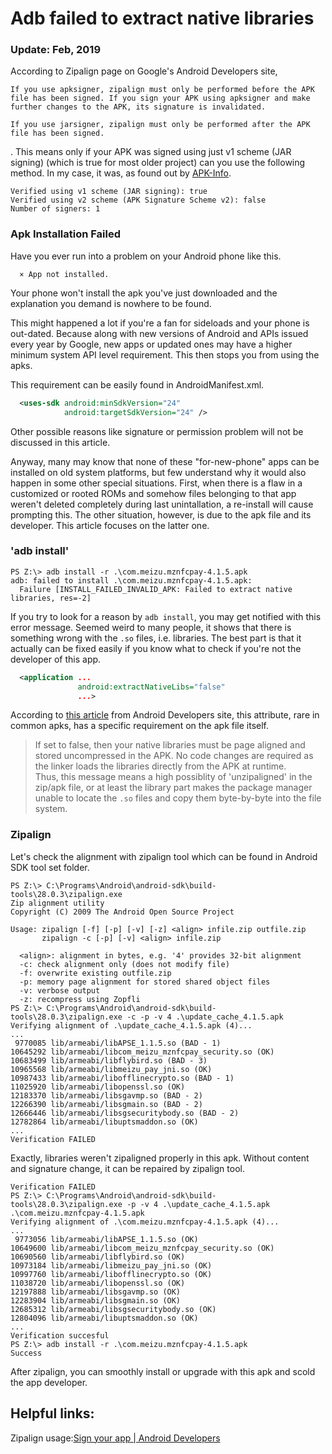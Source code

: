 <script language="javascript" type="text/javascript" src="/LanguageBar.js"></script>
<!-- # michaelx-corner -->
# Adb failed to extract native libraries

### Update: Feb, 2019
  According to Zipalign page on Google's Android Developers site, 
```
If you use apksigner, zipalign must only be performed before the APK file has been signed. If you sign your APK using apksigner and make further changes to the APK, its signature is invalidated.

If you use jarsigner, zipalign must only be performed after the APK file has been signed.
```
.
  This means only if your APK was signed using just v1 scheme (JAR signing) (which is true for most older project) can you use the following method. In my case, it was, as found out by [APK-Info](https://forum.xda-developers.com/android/general/apk-info-rebuild-t3614970).
```
Verified using v1 scheme (JAR signing): true
Verified using v2 scheme (APK Signature Scheme v2): false
Number of signers: 1
```

### Apk Installation Failed
  Have you ever run into a problem on your Android phone like this.
```
  × App not installed.
```
  Your phone won't install the apk you've just downloaded and the explanation you demand is nowhere to be found.  
  
  This might happened a lot if you're a fan for sideloads and your phone is out-dated. Because along with new versions of Android and APIs issued every year by Google, new apps or updated ones may have a higher minimum system API level requirement. This then stops you from using the apks.  
  
  This requirement can be easily found in AndroidManifest.xml.  
```xml
  <uses-sdk android:minSdkVersion="24"
            android:targetSdkVersion="24" />
```
  Other possible reasons like signature or permission problem will not be discussed in this article.  
  
  Anyway, many may know that none of these "for-new-phone" apps can be installed on old system platforms, but few understand why it would also happen in some other special situations. First, when there is a flaw in a customized or rooted ROMs and somehow files belonging to that app weren't deleted completely during last unintallation, a re-install will cause prompting this. The other situation, however, is due to the apk file and its developer. This article focuses on the latter one.  

### 'adb install'
```
PS Z:\> adb install -r .\com.meizu.mznfcpay-4.1.5.apk
adb: failed to install .\com.meizu.mznfcpay-4.1.5.apk: 
  Failure [INSTALL_FAILED_INVALID_APK: Failed to extract native libraries, res=-2]
```
  If you try to look for a reason by `adb install`, you may get notified with this error message. Seemed weird to many people, it shows that there is something wrong with the `.so` files, i.e. libraries. The best part is that it actually can be fixed easily if you know what to check if you're not the developer of this app.  
```xml
  <application ...
               android:extractNativeLibs="false"
               ...>
```
  According to [this article](https://developer.android.google.cn/guide/topics/manifest/application-element#extractNativeLibs) from Android Developers site, this attribute, rare in common apks, has a specific requirement on the apk file itself.
> If set to false, then your native libraries must be page aligned and stored uncompressed in the APK. No code changes are required as the linker loads the libraries directly from the APK at runtime.  
  Thus, this message means a high possiblity of 'unzipaligned' in the zip/apk file, or at least the library part makes the package manager unable to locate the `.so` files and copy them byte-by-byte into the file system.  
### Zipalign
  Let's check the alignment with zipalign tool which can be found in Android SDK tool set folder.
```
PS Z:\> C:\Programs\Android\android-sdk\build-tools\28.0.3\zipalign.exe
Zip alignment utility
Copyright (C) 2009 The Android Open Source Project

Usage: zipalign [-f] [-p] [-v] [-z] <align> infile.zip outfile.zip
       zipalign -c [-p] [-v] <align> infile.zip

  <align>: alignment in bytes, e.g. '4' provides 32-bit alignment
  -c: check alignment only (does not modify file)
  -f: overwrite existing outfile.zip
  -p: memory page alignment for stored shared object files
  -v: verbose output
  -z: recompress using Zopfli
PS Z:\> C:\Programs\Android\android-sdk\build-tools\28.0.3\zipalign.exe -c -p -v 4 .\update_cache_4.1.5.apk
Verifying alignment of .\update_cache_4.1.5.apk (4)...
...
 9770085 lib/armeabi/libAPSE_1.1.5.so (BAD - 1)
10645292 lib/armeabi/libcom_meizu_mznfcpay_security.so (OK)
10683499 lib/armeabi/libflybird.so (BAD - 3)
10965568 lib/armeabi/libmeizu_pay_jni.so (OK)
10987433 lib/armeabi/libofflinecrypto.so (BAD - 1)
11025920 lib/armeabi/libopenssl.so (OK)
12183370 lib/armeabi/libsgavmp.so (BAD - 2)
12266390 lib/armeabi/libsgmain.so (BAD - 2)
12666446 lib/armeabi/libsgsecuritybody.so (BAD - 2)
12782864 lib/armeabi/libuptsmaddon.so (OK)
...
Verification FAILED
```
  Exactly, libraries weren't zipaligned properly in this apk. Without content and signature change, it can be repaired by zipalign tool.  
```
Verification FAILED
PS Z:\> C:\Programs\Android\android-sdk\build-tools\28.0.3\zipalign.exe -p -v 4 .\update_cache_4.1.5.apk .\com.meizu.mznfcpay-4.1.5.apk
Verifying alignment of .\com.meizu.mznfcpay-4.1.5.apk (4)...
...
 9773056 lib/armeabi/libAPSE_1.1.5.so (OK)
10649600 lib/armeabi/libcom_meizu_mznfcpay_security.so (OK)
10690560 lib/armeabi/libflybird.so (OK)
10973184 lib/armeabi/libmeizu_pay_jni.so (OK)
10997760 lib/armeabi/libofflinecrypto.so (OK)
11038720 lib/armeabi/libopenssl.so (OK)
12197888 lib/armeabi/libsgavmp.so (OK)
12283904 lib/armeabi/libsgmain.so (OK)
12685312 lib/armeabi/libsgsecuritybody.so (OK)
12804096 lib/armeabi/libuptsmaddon.so (OK)
...
Verification succesful
PS Z:\> adb install -r .\com.meizu.mznfcpay-4.1.5.apk
Success
```
  After zipalign, you can smoothly install or upgrade with this apk and scold the app developer.  

## Helpful links:
  Zipalign usage:[Sign your app | Android Developers](https://developer.android.google.cn/studio/publish/app-signing)
